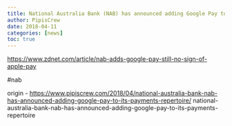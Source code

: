 ```yaml
---
title: National Australia Bank (NAB) has announced adding Google Pay to its payments repertoire
author: PipisCrew
date: 2018-04-11
categories: [news]
toc: true
---
```


https://www.zdnet.com/article/nab-adds-google-pay-still-no-sign-of-apple-pay

#nab

origin - https://www.pipiscrew.com/2018/04/national-australia-bank-nab-has-announced-adding-google-pay-to-its-payments-repertoire/ national-australia-bank-nab-has-announced-adding-google-pay-to-its-payments-repertoire